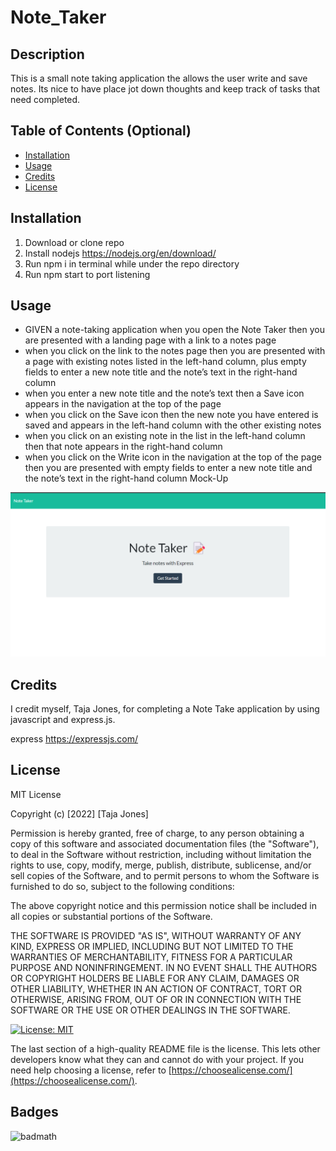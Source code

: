 # Note_Taker

## Description

This is a small note taking application the allows the user write and save notes. Its nice to have place jot down thoughts and keep track of tasks that need completed.

## Table of Contents (Optional)


- [Installation](#installation)
- [Usage](#usage)
- [Credits](#credits)
- [License](#license)

## Installation

1. Download or clone repo
2. Install nodejs https://nodejs.org/en/download/
3. Run npm i in terminal while under the repo directory
3. Run npm start to port listening

## Usage

- GIVEN a note-taking application when you open the Note Taker then you are presented with a landing page with a link to a notes page 
- when you click on the link to the notes page then you are presented with a page with existing notes listed in the left-hand column, plus empty fields to enter a new note title and the note’s text in the right-hand column 
- when you enter a new note title and the note’s text then a Save icon appears in the navigation at the top of the page 
- when you click on the Save icon then the new note you have entered is saved and appears in the left-hand column with the other existing notes 
- when you click on an existing note in the list in the left-hand column then that note appears in the right-hand column 
- when you click on the Write icon in the navigation at the top of the page then you are presented with empty fields to enter a new note title and the note’s text in the right-hand column
Mock-Up


![alt text](images/note%20taker%20with%20express.png)
    

## Credits
I credit myself, Taja Jones, for completing a Note Take application by using javascript and express.js.

express https://expressjs.com/


## License

MIT License

Copyright (c) [2022] [Taja Jones]

Permission is hereby granted, free of charge, to any person obtaining a copy
of this software and associated documentation files (the "Software"), to deal
in the Software without restriction, including without limitation the rights
to use, copy, modify, merge, publish, distribute, sublicense, and/or sell
copies of the Software, and to permit persons to whom the Software is
furnished to do so, subject to the following conditions:

The above copyright notice and this permission notice shall be included in all
copies or substantial portions of the Software.

THE SOFTWARE IS PROVIDED "AS IS", WITHOUT WARRANTY OF ANY KIND, EXPRESS OR
IMPLIED, INCLUDING BUT NOT LIMITED TO THE WARRANTIES OF MERCHANTABILITY,
FITNESS FOR A PARTICULAR PURPOSE AND NONINFRINGEMENT. IN NO EVENT SHALL THE
AUTHORS OR COPYRIGHT HOLDERS BE LIABLE FOR ANY CLAIM, DAMAGES OR OTHER
LIABILITY, WHETHER IN AN ACTION OF CONTRACT, TORT OR OTHERWISE, ARISING FROM,
OUT OF OR IN CONNECTION WITH THE SOFTWARE OR THE USE OR OTHER DEALINGS IN THE
SOFTWARE.

[![License: MIT](https://img.shields.io/badge/License-MIT-yellow.svg)](https://opensource.org/licenses/MIT)

The last section of a high-quality README file is the license. This lets other developers know what they can and cannot do with your project. If you need help choosing a license, refer to [https://choosealicense.com/](https://choosealicense.com/).



## Badges

![badmath](https://img.shields.io/github/languages/top/lernantino/badmath)



